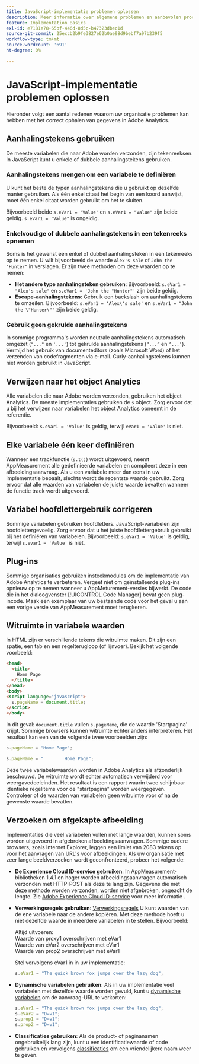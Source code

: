 ```yaml
---
title: JavaScript-implementatie problemen oplossen
description: Meer informatie over algemene problemen en aanbevolen procedures voor het oplossen van problemen met uw JavaScript-implementatie.
feature: Implementation Basics
exl-id: e7181e78-65bf-446d-8d5c-b47323dbec1d
source-git-commit: 25eccb2b9fe3827e62b0ae98d9bebf7a97b239f5
workflow-type: tm+mt
source-wordcount: '691'
ht-degree: 0%

---
```


# JavaScript-implementatie problemen oplossen

Hieronder volgt een aantal redenen waarom uw organisatie problemen kan hebben met het correct ophalen van gegevens in Adobe Analytics.

## Aanhalingstekens gebruiken

De meeste variabelen die naar Adobe worden verzonden, zijn tekenreeksen. In JavaScript kunt u enkele of dubbele aanhalingstekens gebruiken.

### Aanhalingstekens mengen om een variabele te definiëren

U kunt het beste de typen aanhalingstekens die u gebruikt op dezelfde manier gebruiken. Als één enkel citaat het begin van een koord aanwijst, moet één enkel citaat worden gebruikt om het te sluiten.

Bijvoorbeeld beide `s.eVar1 = 'Value'` en `s.eVar1 = "Value"` zijn beide geldig. `s.eVar1 = 'Value"` is ongeldig.

### Enkelvoudige of dubbele aanhalingstekens in een tekenreeks opnemen

Soms is het gewenst een enkel of dubbel aanhalingsteken in een tekenreeks op te nemen. U wilt bijvoorbeeld de waarde `Alex's sale` of `John the "Hunter"` in verslagen. Er zijn twee methoden om deze waarden op te nemen:

* **Het andere type aanhalingsteken gebruiken**: Bijvoorbeeld: `s.eVar1 = "Alex's sale"` en `s.eVar1 = 'John the "Hunter"'` zijn beide geldig.
* **Escape-aanhalingstekens**: Gebruik een backslash om aanhalingstekens te omzeilen. Bijvoorbeeld: `s.eVar1 = 'Alex\'s sale'` en `s.eVar1 = "John the \"Hunter\""` zijn beide geldig.

### Gebruik geen gekrulde aanhalingstekens

In sommige programma&#39;s worden neutrale aanhalingstekens automatisch omgezet (`"..."` en `'...'`) tot gekrulde aanhalingstekens (`“...”` en `‘...’`). Vermijd het gebruik van documenteditors (zoals Microsoft Word) of het verzenden van codefragmenten via e-mail. Curly-aanhalingstekens kunnen niet worden gebruikt in JavaScript.

## Verwijzen naar het object Analytics

Alle variabelen die naar Adobe worden verzonden, gebruiken het object Analytics. De meeste implementaties gebruiken de `s` object. Zorg ervoor dat u bij het verwijzen naar variabelen het object Analytics opneemt in de referentie.

Bijvoorbeeld: `s.eVar1 = 'Value'` is geldig, terwijl `eVar1 = 'Value'` is niet.

## Elke variabele één keer definiëren

Wanneer een trackfunctie (`s.t()`) wordt uitgevoerd, neemt AppMeasurement alle gedefinieerde variabelen en compileert deze in een afbeeldingsaanvraag. Als u een variabele meer dan eens in uw implementatie bepaalt, slechts wordt de recentste waarde gebruikt. Zorg ervoor dat alle waarden van variabelen de juiste waarde bevatten wanneer de functie track wordt uitgevoerd.

## Variabel hoofdlettergebruik corrigeren

Sommige variabelen gebruiken hoofdletters. JavaScript-variabelen zijn hoofdlettergevoelig. Zorg ervoor dat u het juiste hoofdlettergebruik gebruikt bij het definiëren van variabelen. Bijvoorbeeld: `s.eVar1 = 'Value'` is geldig, terwijl `s.evar1 = 'Value'` is niet.

## Plug-ins

Sommige organisaties gebruiken insteekmodules om de implementatie van Adobe Analytics te verbeteren. Vergeet niet om geïnstalleerde plug-ins opnieuw op te nemen wanneer u AppMeturement-versies bijwerkt. De code die in het dialoogvenster [!UICONTROL Code Manager] bevat geen plug-incode. Maak een exemplaar van uw bestaande code voor het geval u aan een vorige versie van AppMeasurement moet terugkeren.

## Witruimte in variabele waarden

In HTML zijn er verschillende tekens die witruimte maken. Dit zijn een spatie, een tab en een regelterugloop (of lijnvoer). Bekijk het volgende voorbeeld:

```html
<head>
  <title>
    Home Page
  </title>
</head>
<body>
<script language="javascript">
  s.pageName = document.title;
</script>
</body>
```

In dit geval: `document.title` vullen `s.pageName`, die de waarde &#39;Startpagina&#39; krijgt. Sommige browsers kunnen witruimte echter anders interpreteren. Het resultaat kan een van de volgende twee voorbeelden zijn:

```js
s.pageName = "Home Page";
```

```js
s.pageName = "        Home Page";
```

Deze twee variabelewaarden worden in Adobe Analytics als afzonderlijk beschouwd. De witruimte wordt echter automatisch verwijderd voor weergavedoeleinden. Het resultaat is een rapport waarin twee schijnbaar identieke regelitems voor de &quot;startpagina&quot; worden weergegeven. Controleer of de waarden van variabelen geen witruimte voor of na de gewenste waarde bevatten.

## Verzoeken om afgekapte afbeelding

Implementaties die veel variabelen vullen met lange waarden, kunnen soms worden uitgevoerd in afgebroken afbeeldingsaanvragen. Sommige oudere browsers, zoals Internet Explorer, leggen een limiet van 2083 tekens op voor het aanvragen van URL&#39;s voor afbeeldingen. Als uw organisatie met zeer lange beeldverzoeken wordt geconfronteerd, probeer het volgende:

* **De Experience Cloud ID-service gebruiken**: In AppMeasurement-bibliotheken 1.4.1 en hoger worden afbeeldingsaanvragen automatisch verzonden met HTTP-POST als deze te lang zijn. Gegevens die met deze methode worden verzonden, worden niet afgebroken, ongeacht de lengte. Zie [Adobe Experience Cloud ID-service](https://experienceleague.adobe.com/docs/id-service/using/home.html) voor meer informatie .
* **Verwerkingsregels gebruiken**: [Verwerkingsregels](/help/admin/admin/c-processing-rules/processing-rules.md) U kunt waarden van de ene variabele naar de andere kopiëren. Met deze methode hoeft u niet dezelfde waarde in meerdere variabelen in te stellen. Bijvoorbeeld:

   Altijd uitvoeren:<br>
Waarde van proxy1 overschrijven met eVar1<br>
Waarde van eVar2 overschrijven met eVar1<br>
Waarde van prop2 overschrijven met eVar1<br>

   Stel vervolgens eVar1 in in uw implementatie:

   ```js
   s.eVar1 = "The quick brown fox jumps over the lazy dog";
   ```

* **Dynamische variabelen gebruiken**: Als in uw implementatie veel variabelen met dezelfde waarde worden gevuld, kunt u [dynamische variabelen](/help/implement/vars/page-vars/dynamic-variables.md) om de aanvraag-URL te verkorten:

   ```js
   s.eVar1 = "The quick brown fox jumps over the lazy dog";
   s.eVar2 = "D=v1";
   s.prop1 = "D=v1";
   s.prop2 = "D=v1";
   ```

* **Classificaties gebruiken**: Als de product- of paginanamen ongebruikelijk lang zijn, kunt u een identificatiewaarde of code gebruiken en vervolgens [classificaties](/help/components/classifications/c-classifications.md) om een vriendelijkere naam weer te geven.
